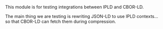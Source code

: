This module is for testing integrations between IPLD and CBOR-LD.

The main thing we are testing is rewriting JSON-LD to use IPLD contexts... so that CBOR-LD can fetch them during compression.

